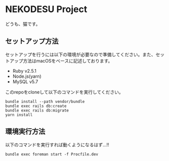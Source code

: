 # NEKODESU Project

どうも、猫です。

## セットアップ方法
セットアップを行うには以下の環境が必要なので準備してください。また、セットアップ方法はmacOSをベースに記述しております。
- Ruby v2.5.1
- Node.js(yarn)
- MySQL v5.7

このrepoをcloneして以下のコマンドを実行してください。
```
bundle install --path vendor/bundle
bundle exec rails db:create
bundle exec rails db:migrate
yarn install
```

## 環境実行方法
以下のコマンドを実行すれば動くようになるはず...!!
```
bundle exec foreman start -f Procfile.dev
```